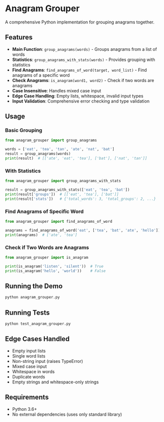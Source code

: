 # Anagram Grouper

A comprehensive Python implementation for grouping anagrams together.

## Features

- **Main Function**: `group_anagrams(words)` - Groups anagrams from a list of words
- **Statistics**: `group_anagrams_with_stats(words)` - Provides grouping with statistics
- **Find Anagrams**: `find_anagrams_of_word(target, word_list)` - Find anagrams of a specific word
- **Check Anagrams**: `is_anagram(word1, word2)` - Check if two words are anagrams
- **Case Insensitive**: Handles mixed case input
- **Edge Case Handling**: Empty lists, whitespace, invalid input types
- **Input Validation**: Comprehensive error checking and type validation

## Usage

### Basic Grouping

```python
from anagram_grouper import group_anagrams

words = ['eat', 'tea', 'tan', 'ate', 'nat', 'bat']
result = group_anagrams(words)
print(result)  # [['ate', 'eat', 'tea'], ['bat'], ['nat', 'tan']]
```

### With Statistics

```python
from anagram_grouper import group_anagrams_with_stats

result = group_anagrams_with_stats(['eat', 'tea', 'bat'])
print(result['groups'])  # [['eat', 'tea'], ['bat']]
print(result['stats'])   # {'total_words': 3, 'total_groups': 2, ...}
```

### Find Anagrams of Specific Word

```python
from anagram_grouper import find_anagrams_of_word

anagrams = find_anagrams_of_word('eat', ['tea', 'bat', 'ate', 'hello'])
print(anagrams)  # ['ate', 'tea']
```

### Check if Two Words are Anagrams

```python
from anagram_grouper import is_anagram

print(is_anagram('listen', 'silent'))  # True
print(is_anagram('hello', 'world'))    # False
```

## Running the Demo

```bash
python anagram_grouper.py
```

## Running Tests

```bash
python test_anagram_grouper.py
```

## Edge Cases Handled

- Empty input lists
- Single word lists
- Non-string input (raises TypeError)
- Mixed case input
- Whitespace in words
- Duplicate words
- Empty strings and whitespace-only strings

## Requirements

- Python 3.6+
- No external dependencies (uses only standard library)